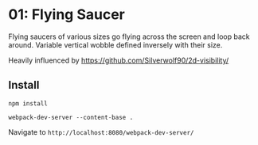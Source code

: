 # 01: Flying Saucer

Flying saucers of various sizes go flying across the screen and loop back around. Variable vertical wobble defined inversely with their size.

Heavily influenced by https://github.com/Silverwolf90/2d-visibility/

## Install

`npm install`

`webpack-dev-server --content-base .`

Navigate to `http://localhost:8080/webpack-dev-server/`
